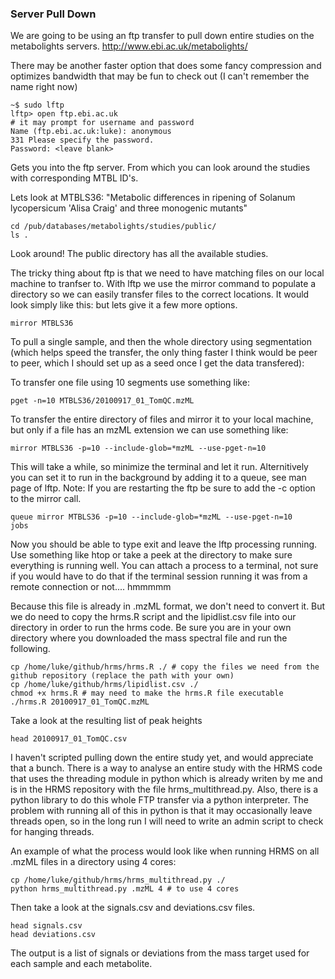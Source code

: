 ### Server Pull Down

We are going to be using an ftp transfer to pull down entire studies on the metabolights servers. http://www.ebi.ac.uk/metabolights/

There may be another faster option that does some fancy compression and optimizes bandwidth that may be fun to check out (I can't remember the name right now)

```unix
~$ sudo lftp 
lftp> open ftp.ebi.ac.uk
# it may prompt for username and password
Name (ftp.ebi.ac.uk:luke): anonymous
331 Please specify the password.
Password: <leave blank>
```

Gets you into the ftp server. From which you can look around the studies with corresponding MTBL ID's.

Lets look at MTBLS36: "Metabolic differences in ripening of Solanum lycopersicum 'Alisa Craig' and three monogenic mutants"

```unix
cd /pub/databases/metabolights/studies/public/
ls .
```

Look around! The public directory has all the available studies.

The tricky thing about ftp is that we need to have matching files on our local machine to tranfser to. With lftp we use the mirror command to populate a directory so we can easily transfer files to the correct locations. It would look simply like this: but lets give it a few more options.

```unix
mirror MTBLS36
```

To pull a single sample, and then the whole directory using segmentation (which helps speed the transfer, the only thing faster I think would be peer to peer, which I should set up as a seed once I get the data transfered):

To transfer one file using 10 segments use something like:

```unix
pget -n=10 MTBLS36/20100917_01_TomQC.mzML
```
To transfer the entire directory of files and mirror it to your local machine, but only if a file has an mzML extension we can use something like:

```unix
mirror MTBLS36 -p=10 --include-glob=*mzML --use-pget-n=10
```
This will take a while, so minimize the terminal and let it run. Alternitively you can set it to run in the background by adding it to a queue, see man page of lftp. Note: If you are restarting the ftp be sure to add the -c option to the mirror call.

```unix
queue mirror MTBLS36 -p=10 --include-glob=*mzML --use-pget-n=10
jobs
```
Now you should be able to type exit and leave the lftp processing running. Use something like htop or take a peek at the directory to make sure everything is running well. You can attach a process to a terminal, not sure if you would have to do that if the terminal session running it was from a remote connection or not.... hmmmmm

Because this file is already in .mzML format, we don't need to convert it. But we do need to copy the hrms.R script and the lipidlist.csv file into our directory in order to run the hrms code. Be sure you are in your own directory where you downloaded the mass spectral file and run the following.
 
```shell
cp /home/luke/github/hrms/hrms.R ./ # copy the files we need from the github repository (replace the path with your own)
cp /home/luke/github/hrms/lipidlist.csv ./ 
chmod +x hrms.R # may need to make the hrms.R file executable
./hrms.R 20100917_01_TomQC.mzML
```

Take a look at the resulting list of peak heights
```unix
head 20100917_01_TomQC.csv
```

I haven't scripted pulling down the entire study yet, and would appreciate that a bunch. There is a way to analyse an entire study with the HRMS code that uses the threading module in python which is already writen by me and is in the HRMS repository with the file hrms_multithread.py. Also, there is a python library to do this whole FTP transfer via a python interpreter. The problem with running all of this in python is that it may occasionally leave threads open, so in the long run I will need to write an admin script to check for hanging threads.

An example of what the process would look like when running HRMS on all .mzML files in a directory using 4 cores:
```unix
cp /home/luke/github/hrms/hrms_multithread.py ./
python hrms_multithread.py .mzML 4 # to use 4 cores
```

Then take a look at the signals.csv and deviations.csv files.

```unix
head signals.csv
head deviations.csv
```

The output is a list of signals or deviations from the mass target used for each sample and each metabolite.

